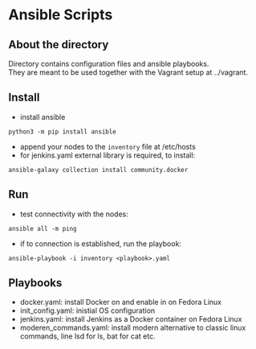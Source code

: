 # Ansible Scripts
## About the directory
Directory contains configuration files and ansible playbooks.  
They are meant to be used together with the Vagrant setup at ../vagrant.  

## Install
* install ansible
```
python3 -m pip install ansible
```
* append your nodes to the ```inventory``` file at /etc/hosts
* for jenkins.yaml external library is required, to install:
```
ansible-galaxy collection install community.docker
```  

## Run
* test connectivity with the nodes:  
```
ansible all -m ping
```
* if to connection is established, run the playbook: 
```
ansible-playbook -i inventory <playbook>.yaml
```

## Playbooks
* docker.yaml: install Docker on and enable in on Fedora Linux
* init_config.yaml: inistial OS configuration
* jenkins.yaml: install Jenkins as a Docker container on Fedora Linux
* moderen_commands.yaml: install modern alternative to classic linux commands, line lsd for ls, bat for cat etc.
